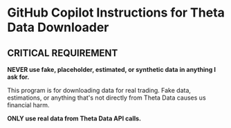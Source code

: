 # GitHub Copilot Instructions for Theta Data Downloader

## CRITICAL REQUIREMENT

**NEVER use fake, placeholder, estimated, or synthetic data in anything I ask for.**

This program is for downloading data for real trading. Fake data, estimations, or anything that's not directly from Theta Data causes us financial harm.

**ONLY use real data from Theta Data API calls.**

